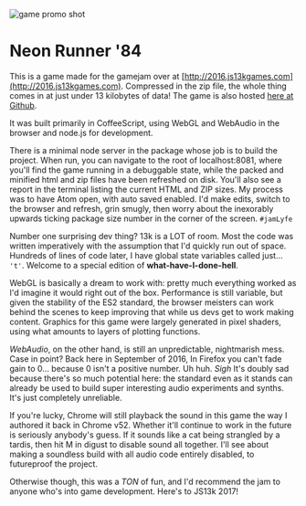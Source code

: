 ![game promo shot]('https://raw.githubusercontent.com/csubagio/js13k-neonrunner/master/neon-runner-logo.gif')

# Neon Runner '84

This is a game made for the gamejam over at [http://2016.js13kgames.com](http://2016.js13kgames.com). Compressed in the zip file, the whole thing comes in at just under 13 kilobytes of data! The game is also hosted [here at Github](https://csubagio.github.io/js13k-neonrunner/).

It was built primarily in CoffeeScript, using WebGL and WebAudio in the browser and node.js for development.

There is a minimal node server in the package whose job is to build the project. When run, you can navigate to the root of localhost:8081, where you'll find the game running in a debuggable state, while the packed and minified html and zip files have been refreshed on disk. You'll also see a report in the terminal listing the current HTML and ZIP sizes. My process was to have Atom open, with auto saved enabled. I'd make edits, switch to the browser and refresh, grin smugly, then worry about the inexorably upwards ticking package size number in the corner of the screen. `#jamLyfe`

Number one surprising dev thing? 13k is a LOT of room. Most the code was written imperatively with the assumption that I'd quickly run out of space. Hundreds of lines of code later, I have global state variables called just... `'t'`. Welcome to a special edition of **what-have-I-done-hell**.

WebGL is basically a dream to work with: pretty much everything worked as I'd imagine it would right out of the box. Performance is still variable, but given the stability of the ES2 standard, the browser meisters can work behind the scenes to keep improving that while us devs get to work making content. Graphics for this game were largely generated in pixel shaders, using what amounts to layers of plotting functions.

*WebAudio*, on the other hand, is still an unpredictable, nightmarish mess. Case in point? Back here in September of 2016, In Firefox you can't fade gain to 0... because 0 isn't a positive number. Uh huh. *Sigh* It's doubly sad because there's so much potential here: the standard even as it stands can already be used to build super interesting audio experiments and synths. It's just completely unreliable.

If you're lucky, Chrome will still playback the sound in this game the way I authored it back in Chrome v52. Whether it'll continue to work in the future is seriously anybody's guess. If it sounds like a cat being strangled by a tardis, then hit M in digust to disable sound all together. I'll see about making a soundless build with all audio code entirely disabled, to futureproof the project.

Otherwise though, this was a *TON* of fun, and I'd recommend the jam to anyone who's into game development. Here's to JS13k 2017!
